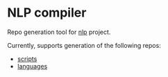 # NLP compiler

Repo generation tool for [nlp](https://github.com/koykov/nlp) project.

Currently, supports generation of the following repos:
* [scripts](https://github.com/koykov/nlp/blob/master/script_repo.go)
* [languages](https://github.com/koykov/nlp/blob/master/languages_repo.go)

